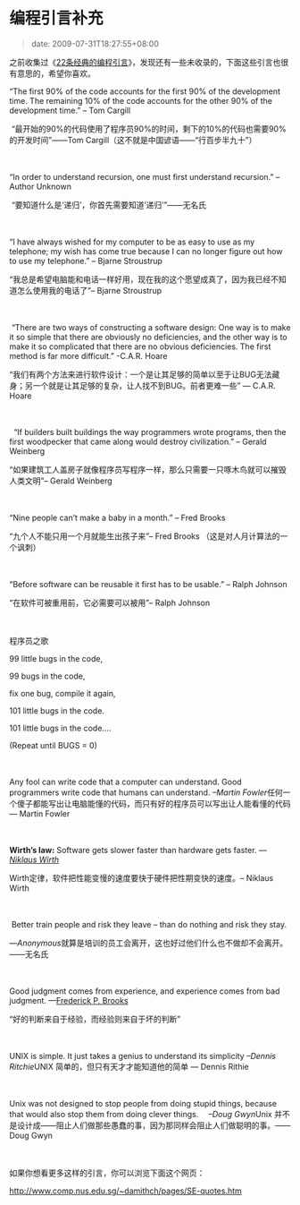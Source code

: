 # 编程引言补充
>date: 2009-07-31T18:27:55+08:00


之前收集过《[22条经典的编程引言](/2009/22%E6%9D%A1%E7%BB%8F%E5%85%B8%E7%9A%84%E7%BC%96%E7%A8%8B%E5%BC%95%E8%A8%80.md "22条经典的编程引言 - 1,565 次浏览")》，发现还有一些未收录的，下面这些引言也很有意思的，希望你喜欢。


“The first 90% of the code accounts for the first 90% of the development time. The remaining 10% of the code accounts for the other 90% of the development time.” – Tom Cargill   

 “最开始的90%的代码使用了程序员90%的时间，剩下的10%的代码也需要90%的开发时间”——Tom Cargill（这不就是中国谚语——“行百步半九十”）


　


“In order to understand recursion, one must first understand recursion.” – Author Unknown   

 “要知道什么是‘递归’，你首先需要知道‘递归’”——无名氏



　


“I have always wished for my computer to be as easy to use as my telephone; my wish has come true because I can no longer figure out how to use my telephone.” – Bjarne Stroustrup   

“我总是希望电脑能和电话一样好用，现在我的这个愿望成真了，因为我已经不知道怎么使用我的电话了”– Bjarne Stroustrup


　


 “There are two ways of constructing a software design: One way is to make it so simple that there are obviously no deficiencies, and the other way is to make it so complicated that there are no obvious deficiencies. The first method is far more difficult.” -C.A.R. Hoare  

“我们有两个方法来进行软件设计：一个是让其足够的简单以至于让BUG无法藏身；另一个就是让其足够的复杂，让人找不到BUG。前者更难一些” — C.A.R. Hoare


　


  “If builders built buildings the way programmers wrote programs, then the first woodpecker that came along would destroy civilization.” – Gerald Weinberg  

“如果建筑工人盖房子就像程序员写程序一样，那么只需要一只啄木鸟就可以摧毁人类文明”– Gerald Weinberg


　


“Nine people can’t make a baby in a month.” – Fred Brooks   

“九个人不能只用一个月就能生出孩子来”– Fred Brooks （这是对人月计算法的一个讽刺）


 　


“Before software can be reusable it first has to be usable.” – Ralph Johnson  

“在软件可被重用前，它必需要可以被用”– Ralph Johnson


 　


程序员之歌  

99 little bugs in the code,  

99 bugs in the code,  

fix one bug, compile it again,  

101 little bugs in the code.  

101 little bugs in the code….  

(Repeat until BUGS = 0)


　


Any fool can write code that a computer can understand. Good programmers write code that humans can understand. *–Martin Fowler*任何一个傻子都能写出让电脑能懂的代码，而只有好的程序员可以写出让人能看懂的代码 — Martin Fowler


　


**Wirth’s law:** Software gets slower faster than hardware gets faster. —[*Niklaus Wirth*](https://en.wikipedia.org/wiki/Niklaus_Wirth)  

Wirth定律，软件把性能变慢的速度要快于硬件把性期变快的速度。– Niklaus Wirth


　


 Better train people and risk they leave – than do nothing and risk they stay.  

—*Anonymous*就算是培训的员工会离开，这也好过他们什么也不做却不会离开。——无名氏


　


Good judgment comes from experience, and experience comes from bad judgment. —[Frederick P. Brooks](https://en.wikipedia.org/wiki/Fred_Brooks)  

“好的判断来自于经验，而经验则来自于坏的判断”


　


UNIX is simple. It just takes a genius to understand its simplicity *–Dennis Ritchie*UNIX 简单的，但只有天才才能知道他的简单 — Dennis Rithie


　


Unix was not designed to stop people from doing stupid things, because that would also stop them from doing clever things. 　*–Doug Gwyn*Unix 并不是设计成——阻止人们做那些愚蠢的事，因为那同样会阻止人们做聪明的事。——Doug Gwyn


　


如果你想看更多这样的引言，你可以浏览下面这个网页：  

<http://www.comp.nus.edu.sg/~damithch/pages/SE-quotes.htm>


